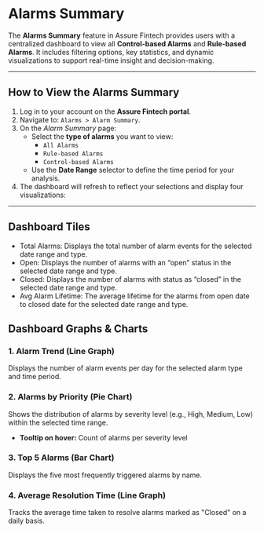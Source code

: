 # Alarms Summary

The **Alarms Summary** feature in Assure Fintech provides users with a centralized dashboard to view all **Control-based Alarms** and **Rule-based Alarms**. It includes filtering options, key statistics, and dynamic visualizations to support real-time insight and decision-making.

---

## How to View the Alarms Summary

1. Log in to your account on the **Assure Fintech portal**.
2. Navigate to: `Alarms > Alarm Summary`.
3. On the *Alarm Summary* page:
   - Select the **type of alarms** you want to view:
     - `All Alarms`
     - `Rule-based Alarms`
     - `Control-based Alarms`
   - Use the **Date Range** selector to define the time period for your analysis.
4. The dashboard will refresh to reflect your selections and display four visualizations:

---

## Dashboard Tiles
- Total Alarms: Displays the total number of alarm events for the selected date range and type.
- Open: Displays the number of alarms with an “open” status in the selected date range and type.
- Closed:  Displays the number of alarms with status as “closed” in the selected date range and type. 
- Avg Alarm Lifetime: The average lifetime for the alarms from open date to closed date for the selected date range and type.



## Dashboard Graphs & Charts

### 1. Alarm Trend (Line Graph)

Displays the number of alarm events per day for the selected alarm type and time period.

### 2. Alarms by Priority (Pie Chart)

Shows the distribution of alarms by severity level (e.g., High, Medium, Low) within the selected time range.

- **Tooltip on hover:** Count of alarms per severity level

### 3. Top 5 Alarms (Bar Chart)

Displays the five most frequently triggered alarms by name.

### 4. Average Resolution Time (Line Graph)

Tracks the average time taken to resolve alarms marked as "Closed" on a daily basis.

